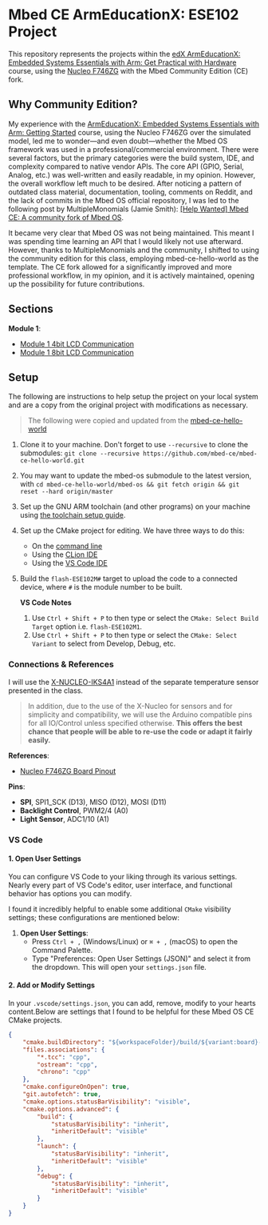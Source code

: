 # Mbed CE ArmEducationX: ESE102 Project

This repository represents the projects within the [edX ArmEducationX: Embedded Systems Essentials with Arm: Get Practical with Hardware](https://www.edx.org/learn/embedded-systems/arm-education-embedded-systems-essentials-with-arm-get-practical-with-hardware) course, using the [Nucleo F746ZG](https://www.st.com/en/microcontrollers-microprocessors/stm32f746zg.html) with the Mbed Community Edition (CE) fork.

## Why Community Edition?

My experience with the [ArmEducationX: Embedded Systems Essentials with Arm: Getting Started](https://www.edx.org/learn/embedded-systems/arm-education-embedded-systems-essentials-with-arm-getting-started) course, using the Nucleo F746ZG over the simulated model, led me to wonder—and even doubt—whether the Mbed OS framework was used in a professional/commercial environment. There were several factors, but the primary categories were the build system, IDE, and complexity compared to native vendor APIs. The core API (GPIO, Serial, Analog, etc.) was well-written and easily readable, in my opinion. However, the overall workflow left much to be desired. After noticing a pattern of outdated class material, documentation, tooling, comments on Reddit, and the lack of commits in the Mbed OS official repository, I was led to the following post by MultipleMonomials (Jamie Smith): [[Help Wanted] Mbed CE: A community fork of Mbed OS](https://forums.mbed.com/t/help-wanted-mbed-ce-a-community-fork-of-mbed-os/17998).

It became very clear that Mbed OS was not being maintained. This meant I was spending time learning an API that I would likely not use afterward. However, thanks to MultipleMonomials and the community, I shifted to using the community edition for this class, employing mbed-ce-hello-world as the template. The CE fork allowed for a significantly improved and more professional workflow, in my opinion, and it is actively maintained, opening up the possibility for future contributions.

## Sections

**Module 1**:

- [Module 1 4bit LCD Communication](./module-1/4b-lcd/README.md)
- [Module 1 8bit LCD Communication](./module-1/8b-lcd/README.md)

## Setup

The following are instructions to help setup the project on your local system and are a copy from the original project with modifications as necessary.

> The following were copied and updated from the [mbed-ce-hello-world](https://github.com/mbed-ce/mbed-ce-hello-world)

1. Clone it to your machine.  Don't forget to use `--recursive` to clone the submodules: `git clone --recursive https://github.com/mbed-ce/mbed-ce-hello-world.git`
2. You may want to update the mbed-os submodule to the latest version, with `cd mbed-ce-hello-world/mbed-os && git fetch origin && git reset --hard origin/master`
3. Set up the GNU ARM toolchain (and other programs) on your machine using [the toolchain setup guide](https://github.com/mbed-ce/mbed-os/wiki/Toolchain-Setup-Guide).
4. Set up the CMake project for editing.  We have three ways to do this:
    - On the [command line](https://github.com/mbed-ce/mbed-os/wiki/Project-Setup:-Command-Line)
    - Using the [CLion IDE](https://github.com/mbed-ce/mbed-os/wiki/Project-Setup:-CLion)
    - Using the [VS Code IDE](https://github.com/mbed-ce/mbed-os/wiki/Project-Setup:-VS-Code)
5. Build the `flash-ESE102M#` target to upload the code to a connected device, where `#` is the module number to be built.

    **VS Code Notes**

    1. Use `Ctrl + Shift + P` to then type or select the `CMake: Select Build Target` option i.e. `flash-ESE102M1`.
    2. Use `Ctrl + Shift + P` to then type or select the `CMake: Select Variant` to select from Develop, Debug, etc.

### Connections & References

I will use the [X-NUCLEO-IKS4A1](https://www.st.com/en/ecosystems/x-nucleo-iks4a1.html) instead of the separate temperature sensor presented in the class.

> In addition, due to the use of the X-Nucleo for sensors and for simplicity and compatibility, we will use the Arduino compatible pins for all IO/Control unless specified otherwise. **This offers the best chance that people will be able to re-use the code or adapt it fairly easily.**

**References**:

- [Nucleo F746ZG Board Pinout](https://os.mbed.com/platforms/ST-Nucleo-F746ZG/#board-pinout)

**Pins**:

- **SPI**, SPI1_SCK (D13), MISO (D12), MOSI (D11)
- **Backlight Control**, PWM2/4 (A0)
- **Light Sensor**, ADC1/10 (A1)

### VS Code

#### 1. Open User Settings

You can configure VS Code to your liking through its various settings. Nearly every part of VS Code's editor, user interface, and functional behavior has options you can modify. 

I found it incredibly helpful to enable some additional `CMake` visibility settings; these configurations are mentioned below:

1. **Open User Settings**:
   - Press `Ctrl + ,` (Windows/Linux) or `⌘ + ,` (macOS) to open the Command Palette.
   - Type "Preferences: Open User Settings (JSON)" and select it from the dropdown. This will open your `settings.json` file.

#### 2. Add or Modify Settings

In your `.vscode/settings.json`, you can add, remove, modify to your hearts content.Below are settings that I found to be helpful for these Mbed OS CE CMake projects.

```json
{
    "cmake.buildDirectory": "${workspaceFolder}/build/${variant:board}-${variant:buildType}",
    "files.associations": {
        "*.tcc": "cpp",
        "ostream": "cpp",
        "chrono": "cpp"
    },
    "cmake.configureOnOpen": true,
    "git.autofetch": true,
    "cmake.options.statusBarVisibility": "visible",
    "cmake.options.advanced": {
        "build": {
            "statusBarVisibility": "inherit",
            "inheritDefault": "visible"
        },
        "launch": {
            "statusBarVisibility": "inherit",
            "inheritDefault": "visible"
        },
        "debug": {
            "statusBarVisibility": "inherit",
            "inheritDefault": "visible"
        }
    }
}

